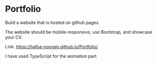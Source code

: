 # Portfolio

Build a website that is hosted on github pages.

The website should be mobile-responsive,  use Bootstrap, and showcase your CV.

Link: https://hafsa-noorain.github.io/Portfolio/

I have used TypeScript for the animation part.
